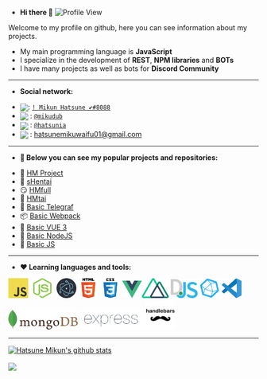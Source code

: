 +  **Hi there 👋** ![Profile View](https://komarev.com/ghpvc/?username=Hatsune-Mikun&style=flat-square)

Welcome to my profile on github, here you can see information about my projects.

* My main programming language is **JavaScript**
* I specialize in the development of **REST**, **NPM libraries** and **BOTs**
* I have many projects as well as bots for **Discord Community**

---

+ **Social network:**
- <img src="https://raw.githubusercontent.com/vladfrangu/vladfrangu/master/assets/logo-discord.png" align="center">: [`! Mikun Hatsune ✔#8088`](https://discord.com/users/496740020988936192)
- <img src="https://raw.githubusercontent.com/vladfrangu/vladfrangu/master/assets/logo-telegram.png" align="center"> : [`@mikudub`](https://t.me/mikudub)
- <img src="https://raw.githubusercontent.com/vladfrangu/vladfrangu/master/assets/logo-twitter.png" align="center"> : [`@hatsunia`](https://twitter.com/hatsunia)
- <img src="https://raw.githubusercontent.com/vladfrangu/vladfrangu/master/assets/logo-gmail.png" align="center"> : hatsunemikuwaifu01@gmail.com
---

+ **💜 Below you can see my popular projects and repositories:**
- 🤖 [HM Project](https://hmproject.tk/)
- 💓 [sHentai](https://www.npmjs.com/package/shentai)
- 😏 [HMfull](https://www.npmjs.com/package/hmfull)
- 🥒 [HMtai](https://www.npmjs.com/package/hmtai)
- 📨 [Basic Telegraf](https://github.com/MDraft-js/BasicTelegraf)
- 📦 [Basic Webpack](https://github.com/MDraft-js/BasicWebpack)
- 💚 [Basic VUE 3](https://github.com/MDraft-js/BasicVue)
- 🍒 [Basic NodeJS](https://github.com/MDraft-js/BasicNodeJS)
- 🔔 [Basic JS](https://github.com/MDraft-js/BasicJS)

---

+ **❤️ Learning languages and tools:**

<img height="40" src="https://raw.githubusercontent.com/github/explore/80688e429a7d4ef2fca1e82350fe8e3517d3494d/topics/javascript/javascript.png">⠀<img height="40" src="https://raw.githubusercontent.com/Hatsune-Mikun/Hatsune-Mikun/master/media/nodejs-icon.svg">⠀<img height="40" src="https://raw.githubusercontent.com/Hatsune-Mikun/Hatsune-Mikun/master/media/electron.svg"> <img height="40" src="https://raw.githubusercontent.com/github/explore/80688e429a7d4ef2fca1e82350fe8e3517d3494d/topics/html/html.png"> <img height="40" src="https://raw.githubusercontent.com/github/explore/80688e429a7d4ef2fca1e82350fe8e3517d3494d/topics/css/css.png"> <img height="35" src="https://raw.githubusercontent.com/Hatsune-Mikun/Hatsune-Mikun/master/media/vue.js.svg"><img height="40" src="https://raw.githubusercontent.com/Hatsune-Mikun/Hatsune-Mikun/master/media/nuxt.svg">  <img height="38" src="https://raw.githubusercontent.com/Hatsune-Mikun/Hatsune-Mikun/master/media/d.js.png"> <img height="40" src="https://raw.githubusercontent.com/Hatsune-Mikun/Hatsune-Mikun/master/media/telegraf-icon.png"> <img height="40" src="https://raw.githubusercontent.com/Hatsune-Mikun/Hatsune-Mikun/master/media/visual-studio-code.svg">⠀<img height="40" src="https://raw.githubusercontent.com/Hatsune-Mikun/Hatsune-Mikun/master/media/mongodb.svg"> <img height="40" src="https://raw.githubusercontent.com/Hatsune-Mikun/Hatsune-Mikun/master/media/express.png"><img height="60" src="https://raw.githubusercontent.com/Hatsune-Mikun/Hatsune-Mikun/master/media/handlebars_logo.svg">

---
<!-- <a href="https://github.com/Hatsune-Mikun">
  <img align="center" src="https://github-readme-stats.vercel.app/api?username=Hatsune-Mikun" alt="Hatsune Mikun's github stats" />
</a> -->
<a href="https://github.com/Hatsune-Mikun">
  <img align="center" src="https://github-readme-stats.anuraghazra1.vercel.app/api?username=Hatsune-Mikun&show_icons=true&include_all_commits=true&theme=white" alt="Hatsune Mikun's github stats" />
</a>
<!-- <a href="https://github.com/Hatsune-Mikun">
  <img align="center" src="https://github-readme-stats.anuraghazra1.vercel.app/api/top-langs/?username=Hatsune-Mikun&layout=compact&theme=white" />
</a> -->
<br>
<br>
<a href="https://discord.gg/Cak7GBJ">
  <img src="http://invidget.switchblade.xyz/Cak7GBJ" />
</a>
